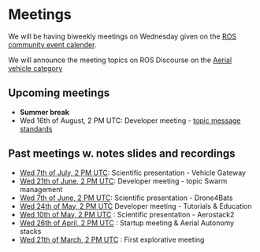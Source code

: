 # Meetings
We will be having biweekly meetings on Wednesday given on the [ROS community event calender](https://calendar.google.com/calendar/u/0/embed?src=c_3fc5c4d6ece9d80d49f136c1dcd54d7f44e1acefdbe87228c92ff268e85e2ea0@group.calendar.google.com&ctz=UTC). 

We will announce the meeting topics on ROS Discourse on the [Aerial vehicle category](https://discourse.ros.org/c/aerial-vehicles/14)

## Upcoming meetings

* **Summer break**
* Wed 16th of August, 2 PM UTC: Developer meeting - [topic message standards](https://discourse.ros.org/t/august-2023-meetings-aerial-robotics/32809)
  
## Past meetings w. notes slides and recordings
* [Wed 7th of July, 2 PM UTC](https://discourse.ros.org/t/summer-2023-meetings-aerial-robotics/32131/3): Scientific presentation - Vehicle Gateway
* [Wed 21th of June, 2 PM UTC](https://discourse.ros.org/t/june-2023-meetings-aerial-robotics/31718/7): Developer meeting - topic Swarm management
* [Wed 7th of June, 2 PM UTC](https://discourse.ros.org/t/june-2023-meetings-aerial-robotics/31718/2): Scientific presentation - Drone4Bats
* [Wed 24th of May, 2 PM UTC](https://discourse.ros.org/t/may-2023-meetings-aerial-robotics/31231/5) Developer meeting - Tutorials & Education
* [Wed 10th of May, 2 PM UTC](https://discourse.ros.org/t/may-2023-meetings-aerial-robotics/31231/3) : Scientific presentation - Aerostack2
* [Wed 26th of April, 2 PM UTC](https://discourse.ros.org/t/start-up-meeting-aerial-robotics-wg/30869/4) : Startup meeting & Aerial Autonomy stacks
* [Wed 21th of March, 2 PM UTC](https://discourse.ros.org/t/first-explorative-meeting-aerial-robotics/29955/16) : First explorative meeting
